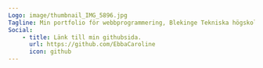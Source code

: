 ```yaml
---
Logo: image/thumbnail_IMG_5896.jpg
Tagline: Min portfolio för webbprogrammering, Blekinge Tekniska högskola. 
Social:
    - title: Länk till min githubsida.
      url: https://github.com/EbbaCaroline
      icon: github
---
```

